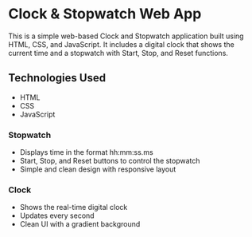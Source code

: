 # Clock & Stopwatch Web App

This is a simple web-based Clock and Stopwatch application built using HTML, CSS, and JavaScript. It includes a digital clock that shows the current time and a stopwatch with Start, Stop, and Reset functions.

## Technologies Used

- HTML
- CSS
- JavaScript

### Stopwatch
- Displays time in the format hh:mm:ss.ms
- Start, Stop, and Reset buttons to control the stopwatch
- Simple and clean design with responsive layout

### Clock
- Shows the real-time digital clock
- Updates every second
- Clean UI with a gradient background
